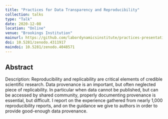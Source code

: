 ```yaml
---
title: "Practices for Data Transparency and Reproducibility"
collection: talks
type: "Talk"
date: 2020-12-08
location: "Online"
venue: "Brookings Institution"
mainurl: https://github.com/labordynamicsinstitute/practices-presentation-2020
doi: 10.5281/zenodo.4311917
maindoi: 10.5281/zenodo.4048571
---
```


## Abstract

Description: Reproducibility and replicability are critical elements of credible scientific research. Data provenance is an important, but often neglected piece of replicability.
In particular when data cannot be published, but can be accessed by shared community, properly documenting provenance is essential, but difficult.
I report on the experience gathered from nearly 1,000 reproducibility reports, and on the guidance we give to authors in order to provide good-enough data provenance.
